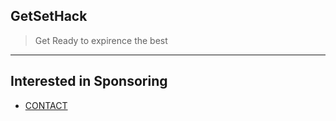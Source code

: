 ## GetSetHack
> Get Ready to expirence the best

----
## Interested in Sponsoring
- [CONTACT](http://aniket965.github.io)